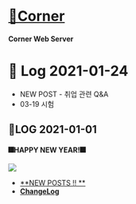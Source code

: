 # [🌱Corner](https://eight-corner.github.io/) 

#### Corner Web Server



# :seedling: Log 2021-01-24 

- NEW POST - 취업 관련 Q&A
- 03-19 시험





## 🌱LOG 2021-01-01

#### 🎆HAPPY NEW YEAR!🎆



<img src="https://images-na.ssl-images-amazon.com/images/I/81Lg4ZOrDeL.jpg" aligin="center">

- [**NEW POSTS !! **](https://eight-corner.github.io/)
- **[ChangeLog](CHANGELOG.md)**



